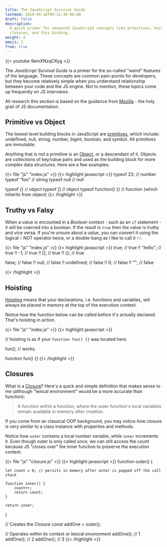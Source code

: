 ```yaml
---
title: The JavaScript Survival Guide
lastmod: 2019-04-16T09:12:30-08:00
draft: false
description:
  A quick primer for advanced JavaScript concepts like primitives, hoisting,
  closures, and this binding.
weight: 4
emoji: 🧟
free: true
---
```


{{< youtube 9emXNzqCKyg >}}

The _JavaScript Survival Guide_ is a primer for the so-called "weird" features
of the language. These concepts are common pain-points for developers, but they
become relatively simple when you understand relationship between your code and
the JS engine. Not to mention, these topics come up frequently on JS interviews.

All research this section is based on the guidance from
[Mozilla](https://developer.mozilla.org) - the holy grail of JS documentation.

## Primitive vs Object

The lowest level building blocks in JavaScript are
[primitives](https://developer.mozilla.org/en-US/docs/Glossary/Primitive), which
include: undefined, null, string, number, bigint, boolean, and symbol. All
primitives are immutable.

Anything that is not a primitive is an
[Object](https://developer.mozilla.org/en-US/docs/Web/JavaScript/Reference/Global_Objects/Object),
or a descendant of it. Objects are collections of key/value pairs and used as
the building block for more complex data structures. Here are a few examples:

{{< file "js" "index.js" >}} {{< highlight javascript >}} typeof 23; // number
typeof "foo" // string typeof null // null

typeof {} // object typeof [] // object typeof function() {} // function (which
inherits from object) {{< /highlight >}}

## Truthy vs Falsy

When a value is encounted in a _Boolean_ context - such as an `if` statement -
it will be coerced into a boolean. If the result is `true` then the value is
_truthy_ and vice versa. If you're unsure about a value, you can convert it
using the logical `!` NOT operator twice, or a double-bang as I like to call it
`!!`.

{{< file "js" "index.js" >}} {{< highlight javascript >}} true; // true !!
"hello"; // true !! -1; // true !! []; // true !! {}; // true

false; // false !! null; // false !! undefined; // false !! 0; // false !! "";
// false

{{< /highlight >}}

## Hoisting

[Hoisting](https://developer.mozilla.org/en-US/docs/Glossary/Hoisting) means
that your declarations, i.e. functions and variables, will always be placed in
memory at the top of the execution context.

Notice how the function below can be called before it's actually declared.
That's hoisting in action.

{{< file "js" "index.js" >}} {{< highlight javascript >}}

// hoisting is as if your `function fun() {}` was located here.

fun(); // works.

function fun() {} {{< /highlight >}}

## Closures

What is a
[Closure](https://developer.mozilla.org/en-US/docs/Web/JavaScript/Closures)?
Here's a quick and simple definition that makes sense to me (although "lexical
environment" would be a more accurate than function):

> A function within a function, where the outer function's local variables
> remain available in memory after creation.

If you come from an classical OOP background, you may notice how closure is very
similar to a class instance with properties and methods.

Notice how `outer` contains a local number variable, while `inner` increments
it. Even though outer is only called once, we can still access the count because
JS "closes over" the inner function to preserve the execution context.

{{< file "js" "closure.js" >}} {{< highlight javascript >}} function outer() {

    let count = 0; // persits in memory after outer is popped off the call stack

    function inner() {
        count++;
        return count;
    }

    return inner;

}

// Creates the Closure const addOne = outer();

// Operates within its context or lexical environment addOne(); // 1 addOne();
// 2 addOne(); // 3 {{< /highlight >}}
